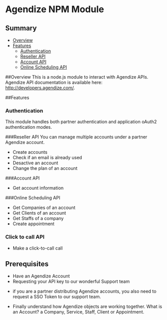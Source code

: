 # Agendize NPM Module

## Summary
* [Overview](#markdown-header-overview)
* [Features](#markdown-header-Features)
  * [Authentication](#markdown-header-Features)
  * [Reseller API](#markdown-header-Reseller)
  * [Account API](#markdown-header-Account)
  * [Online Scheduling API](#markdown-header-Online)

##Overview
This is a node.js module to interact with Agendize APIs. Agendize API documentation is available here: http://developers.agendize.com/. 

##Features
### Authentication
This module handles both partner authentication and application oAuth2 authentication modes.
 
###Reseller API
You can manage multiple accounts under a partner Agendize account.

* Create accounts
* Check if an email is already used
* Desactive an account
* Change the plan of an account

###Account API
* Get account information

###Online Scheduling API
* Get Companies of an account
* Get Clients of an account
* Get Staffs of a company
* Create appointment

### Click to call API
* Make a click-to-call call 

## Prerequisites
* Have an Agendize Account
* Requesting your API key to our wonderful Support team

- if you are a partner distributing Agendize accounts, you also need to request a SSO Token to our support team.

* Finally understand how Agendize objects are working together. What is an Account? a Company, Service, Staff, Client or Appointment. 
